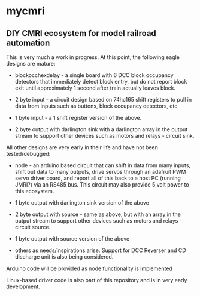 # mycmri
## DIY CMRI ecosystem for model railroad automation


This is very much a work in progress.  At this point, the following eagle designs are mature:



- blockocchexdelay - a single board with 6 DCC block occupancy detectors that immediately detect block entry, but do not report block exit until approximately 1 second after train actually leaves block.

- 2 byte input - a circuit design based on 74hc165 shift registers to pull in data from inputs such as buttons, block occupancy detectors, etc.

- 1 byte input - a 1 shift register version of the above.

- 2 byte output with darlington sink with a darlington array in the output stream to support other devices such as motors and relays - circuit sink.

All other designs are very early in their life and have not been tested/debugged:


- node - an arduino based circuit that can shift in data from many inputs, shift out data to many outputs, drive servos through an adafruit PWM servo driver board, and report all of this back to a host PC (running JMRI?) via an RS485 bus.    This circuit may also provide 5 volt power to this ecosystem.

- 1 byte output with darlington sink version of the above

- 2 byte output with source - same as above, but with an array in the output stream to support other devices such as motors and relays - circuit source.

- 1 byte output with source version of the above

- others as needs/inspirations arise.  Support for DCC Reverser and CD discharge unit is also being considered.

Arduino code will be provided as node functionality is implemented

Linux-based driver code is also part of this repository and is in very early development.
